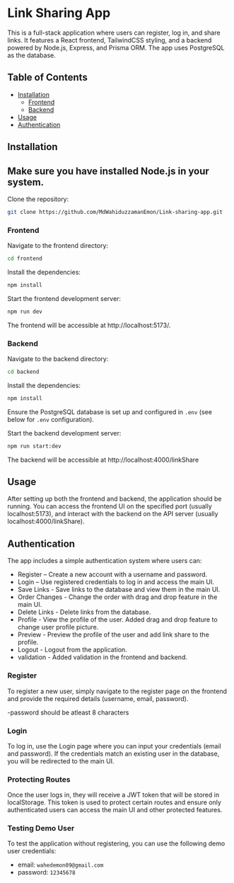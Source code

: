 # Link Sharing App

This is a full-stack application where users can register, log in, and share links. It features a React frontend, TailwindCSS styling, and a backend powered by Node.js, Express, and Prisma ORM. The app uses PostgreSQL as the database.

## Table of Contents

- [Installation](#installation)
  - [Frontend](#frontend)
  - [Backend](#backend)
- [Usage](#usage)
- [Authentication](#authentication)

## Installation

## Make sure you have installed Node.js in your system.

Clone the repository:

```bash
git clone https://github.com/MdWahiduzzamanEmon/Link-sharing-app.git
```

### Frontend

Navigate to the frontend directory:

```bash
cd frontend
```

Install the dependencies:

```bash
npm install
```

Start the frontend development server:

```bash
npm run dev
```

The frontend will be accessible at http://localhost:5173/.

### Backend

Navigate to the backend directory:

```bash
cd backend
```

Install the dependencies:

```bash
npm install
```

Ensure the PostgreSQL database is set up and configured in `.env` (see below for `.env` configuration).

Start the backend development server:

```bash
npm run start:dev
```

The backend will be accessible at http://localhost:4000/linkShare

## Usage

After setting up both the frontend and backend, the application should be running. You can access the frontend UI on the specified port (usually localhost:5173), and interact with the backend on the API server (usually localhost:4000/linkShare).

## Authentication

The app includes a simple authentication system where users can:

- Register – Create a new account with a username and password.
- Login – Use registered credentials to log in and access the main UI.
- Save Links - Save links to the database and view them in the main UI.
- Order Changes - Change the order with drag and drop feature in the main UI.
- Delete Links - Delete links from the database.
- Profile - View the profile of the user. Added drag and drop feature to change user profile picture.
- Preview - Preview the profile of the user and add link share to the profile.
- Logout - Logout from the application.
- validation - Added validation in the frontend and backend.

### Register

To register a new user, simply navigate to the register page on the frontend and provide the required details (username, email, password).

-password should be atleast 8 characters

### Login

To log in, use the Login page where you can input your credentials (email and password). If the credentials match an existing user in the database, you will be redirected to the main UI.

### Protecting Routes

Once the user logs in, they will receive a JWT token that will be stored in localStorage. This token is used to protect certain routes and ensure only authenticated users can access the main UI and other protected features.

### Testing Demo User

To test the application without registering, you can use the following demo user credentials:

- email: `wahedemon09@gmail.com`
- password: `12345678`
